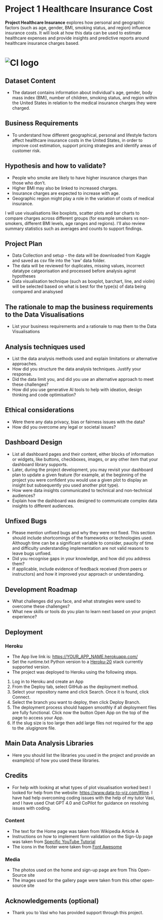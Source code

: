 # Project 1 Healthcare Insurance Cost

**Project Healthcare Insurance** explores how personal and geographic factors (such as age, gender, BMI, smoking status, and region) influence insurance costs. It will look at how this data can be used to estimate healthcare expenses and provide insights and predictive reports around healthcare insurance charges based.

# ![CI logo](https://codeinstitute.s3.amazonaws.com/fullstack/ci_logo_small.png)


## Dataset Content
* The dataset contains information about individual's age, gender, body mass index (BMI), number of children, smoking status, and region within the United States in relation to the medical insurance charges they were charged.


## Business Requirements
* To understand how different geographical, personal and lifestyle factors affect healthcare insurance costs in the United States, in order to improve cost estimation, support pricing strategies and identify areas of customer risk.


## Hypothesis and how to validate?
* People who smoke are likely to have higher insurance charges than those who don’t.
* Higher BMI may also be linked to increased charges. 
* Insurance charges are expected to increase with age.
* Geographic region might play a role in the variation of costs of medical insurance.

I will use visualisations like boxplots, scatter plots and bar charts to compare charges across different groups (for example smokers vs non-smokers, different BMI levels, age ranges and regions). I'll also review summary statistics such as averages and counts to support findings.

 

## Project Plan
* Data Collection and setup - the data will be downloaded from Kaggle and saved as csv file into the 'raw' data folder.
* The data will be reviewed for duplicates, missing values, incorrect datatype catgeorisation and processed before analysis aginst hypotheses
* Data visualisation technique (such as boxplot, barchart, line, and violin) will be selected based on what is best for the type(s) of data being compared and analsysed

## The rationale to map the business requirements to the Data Visualisations
* List your business requirements and a rationale to map them to the Data Visualisations

## Analysis techniques used
* List the data analysis methods used and explain limitations or alternative approaches.
* How did you structure the data analysis techniques. Justify your response.
* Did the data limit you, and did you use an alternative approach to meet these challenges?
* How did you use generative AI tools to help with ideation, design thinking and code optimisation?

## Ethical considerations
* Were there any data privacy, bias or fairness issues with the data?
* How did you overcome any legal or societal issues?

## Dashboard Design
* List all dashboard pages and their content, either blocks of information or widgets, like buttons, checkboxes, images, or any other item that your dashboard library supports.
* Later, during the project development, you may revisit your dashboard plan to update a given feature (for example, at the beginning of the project you were confident you would use a given plot to display an insight but subsequently you used another plot type).
* How were data insights communicated to technical and non-technical audiences?
* Explain how the dashboard was designed to communicate complex data insights to different audiences. 

## Unfixed Bugs
* Please mention unfixed bugs and why they were not fixed. This section should include shortcomings of the frameworks or technologies used. Although time can be a significant variable to consider, paucity of time and difficulty understanding implementation are not valid reasons to leave bugs unfixed.
* Did you recognise gaps in your knowledge, and how did you address them?
* If applicable, include evidence of feedback received (from peers or instructors) and how it improved your approach or understanding.

## Development Roadmap
* What challenges did you face, and what strategies were used to overcome these challenges?
* What new skills or tools do you plan to learn next based on your project experience? 

## Deployment
### Heroku

* The App live link is: https://YOUR_APP_NAME.herokuapp.com/ 
* Set the runtime.txt Python version to a [Heroku-20](https://devcenter.heroku.com/articles/python-support#supported-runtimes) stack currently supported version.
* The project was deployed to Heroku using the following steps.

1. Log in to Heroku and create an App
2. From the Deploy tab, select GitHub as the deployment method.
3. Select your repository name and click Search. Once it is found, click Connect.
4. Select the branch you want to deploy, then click Deploy Branch.
5. The deployment process should happen smoothly if all deployment files are fully functional. Click now the button Open App on the top of the page to access your App.
6. If the slug size is too large then add large files not required for the app to the .slugignore file.


## Main Data Analysis Libraries
* Here you should list the libraries you used in the project and provide an example(s) of how you used these libraries.


## Credits 

* For help with looking at what types of plot visualisation worked best I looked for help from the website: https://www.data-to-viz.com/#line. I have had help overcoming coding issues with the help of my tutor Vasi, and I have used Chat GPT 4.0 and CoPilot for guidance on resolving issues with coding.


### Content 

- The text for the Home page was taken from Wikipedia Article A
- Instructions on how to implement form validation on the Sign-Up page was taken from [Specific YouTube Tutorial](https://www.youtube.com/)
- The icons in the footer were taken from [Font Awesome](https://fontawesome.com/)

### Media

- The photos used on the home and sign-up page are from This Open-Source site
- The images used for the gallery page were taken from this other open-source site



## Acknowledgements (optional)
* Thank you to Vasi who has provided support through this project.